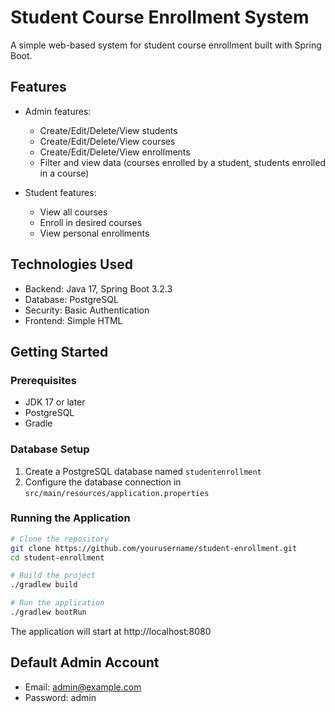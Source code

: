 # Student Course Enrollment System

A simple web-based system for student course enrollment built with Spring Boot.

## Features

- Admin features:
  - Create/Edit/Delete/View students
  - Create/Edit/Delete/View courses
  - Create/Edit/Delete/View enrollments
  - Filter and view data (courses enrolled by a student, students enrolled in a course)

- Student features:
  - View all courses
  - Enroll in desired courses
  - View personal enrollments

## Technologies Used

- Backend: Java 17, Spring Boot 3.2.3
- Database: PostgreSQL
- Security: Basic Authentication
- Frontend: Simple HTML

## Getting Started

### Prerequisites

- JDK 17 or later
- PostgreSQL
- Gradle

### Database Setup

1. Create a PostgreSQL database named `studentenrollment`
2. Configure the database connection in `src/main/resources/application.properties`

### Running the Application

```bash
# Clone the repository
git clone https://github.com/yourusername/student-enrollment.git
cd student-enrollment

# Build the project
./gradlew build

# Run the application
./gradlew bootRun
```

The application will start at http://localhost:8080

## Default Admin Account

- Email: admin@example.com
- Password: admin
